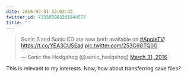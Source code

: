 ```yaml
---
date: 2016-03-31 13:02:33
twitter_id: 715585083281944577
title: ''
---
```


<blockquote class="twitter-tweet"><p lang="en" dir="ltr">Sonic 2 and Sonic CD are now both available on <a href="https://twitter.com/hashtag/AppleTV?src=hash&amp;ref_src=twsrc%5Etfw">#AppleTV</a>! <a href="https://t.co/YEA3CUSEad">https://t.co/YEA3CUSEad</a> <a href="https://t.co/253C6GTQ0G">pic.twitter.com/253C6GTQ0G</a></p>&mdash; Sonic the Hedgehog (@sonic_hedgehog) <a href="https://twitter.com/sonic_hedgehog/status/715581604437987332?ref_src=twsrc%5Etfw">March 31, 2016</a></blockquote>
<script async src="https://platform.twitter.com/widgets.js" charset="utf-8"></script>

This is relevant to my interests. Now, how about transferring save files? 
